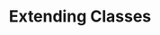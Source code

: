 ---
title: Extending Classes
next: es6discuss/block-scoping
nextText: Block Scoping
heading: Extending Classes
code: |
    class Person {
      constructor(first, last) {
        this.first = first;
        this.last = last;
      }
    }

    class Employee extends Person {
        constructor(first, last) {
            super(first, last);
            this.type = 'employee';
        }
    }

    var brian = new Employee('Brian', 'Genisio');

    console.log(brian);
---